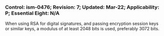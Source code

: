 ### Control: ism-0476; Revision: 7; Updated: Mar-22; Applicability: P; Essential Eight: N/A
<p>When using RSA for digital signatures, and passing encryption session keys or similar keys, a modulus of at least 2048 bits is used, preferably 3072 bits.</p>